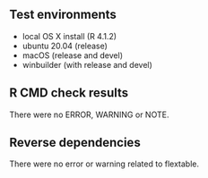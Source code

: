 ## Test environments

- local OS X install (R 4.1.2)
- ubuntu 20.04 (release)
- macOS (release and devel)
- winbuilder (with release and devel) 

## R CMD check results

There were no ERROR, WARNING or NOTE.

## Reverse dependencies

There were no error or warning related to flextable.
